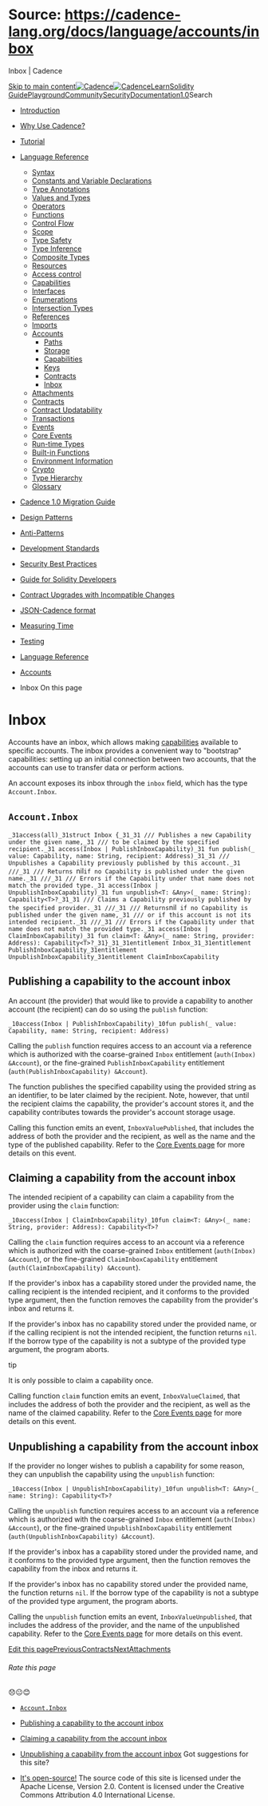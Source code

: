 # Source: https://cadence-lang.org/docs/language/accounts/inbox




Inbox | Cadence




[Skip to main content](#__docusaurus_skipToContent_fallback)[![Cadence](/img/logo.svg)![Cadence](/img/logo.svg)](/)[Learn](/learn)[Solidity Guide](/docs/solidity-to-cadence)[Playground](https://play.flow.com/)[Community](/community)[Security](https://flow.com/flow-responsible-disclosure/)[Documentation](/docs/)[1.0](/docs/)Search

* [Introduction](/docs/)
* [Why Use Cadence?](/docs/why)
* [Tutorial](/docs/tutorial/first-steps)
* [Language Reference](/docs/language/)
  + [Syntax](/docs/language/syntax)
  + [Constants and Variable Declarations](/docs/language/constants-and-variables)
  + [Type Annotations](/docs/language/type-annotations)
  + [Values and Types](/docs/language/values-and-types)
  + [Operators](/docs/language/operators)
  + [Functions](/docs/language/functions)
  + [Control Flow](/docs/language/control-flow)
  + [Scope](/docs/language/scope)
  + [Type Safety](/docs/language/type-safety)
  + [Type Inference](/docs/language/type-inference)
  + [Composite Types](/docs/language/composite-types)
  + [Resources](/docs/language/resources)
  + [Access control](/docs/language/access-control)
  + [Capabilities](/docs/language/capabilities)
  + [Interfaces](/docs/language/interfaces)
  + [Enumerations](/docs/language/enumerations)
  + [Intersection Types](/docs/language/intersection-types)
  + [References](/docs/language/references)
  + [Imports](/docs/language/imports)
  + [Accounts](/docs/language/accounts/)
    - [Paths](/docs/language/accounts/paths)
    - [Storage](/docs/language/accounts/storage)
    - [Capabilities](/docs/language/accounts/capabilities)
    - [Keys](/docs/language/accounts/keys)
    - [Contracts](/docs/language/accounts/contracts)
    - [Inbox](/docs/language/accounts/inbox)
  + [Attachments](/docs/language/attachments)
  + [Contracts](/docs/language/contracts)
  + [Contract Updatability](/docs/language/contract-updatability)
  + [Transactions](/docs/language/transactions)
  + [Events](/docs/language/events)
  + [Core Events](/docs/language/core-events)
  + [Run-time Types](/docs/language/run-time-types)
  + [Built-in Functions](/docs/language/built-in-functions)
  + [Environment Information](/docs/language/environment-information)
  + [Crypto](/docs/language/crypto)
  + [Type Hierarchy](/docs/language/type-hierarchy)
  + [Glossary](/docs/language/glossary)
* [Cadence 1.0 Migration Guide](/docs/cadence-migration-guide/)
* [Design Patterns](/docs/design-patterns)
* [Anti-Patterns](/docs/anti-patterns)
* [Development Standards](/docs/project-development-tips)
* [Security Best Practices](/docs/security-best-practices)
* [Guide for Solidity Developers](/docs/solidity-to-cadence)
* [Contract Upgrades with Incompatible Changes](/docs/contract-upgrades)
* [JSON-Cadence format](/docs/json-cadence-spec)
* [Measuring Time](/docs/measuring-time)
* [Testing](/docs/testing-framework)


* [Language Reference](/docs/language/)
* [Accounts](/docs/language/accounts/)
* Inbox
On this page
# Inbox

Accounts have an inbox,
which allows making [capabilities](/docs/language/capabilities) available to specific accounts.
The inbox provides a convenient way to "bootstrap" capabilities:
setting up an initial connection between two accounts,
that the accounts can use to transfer data or perform actions.

An account exposes its inbox through the `inbox` field,
which has the type `Account.Inbox`.

## `Account.Inbox`[​](#accountinbox "Direct link to accountinbox")

 `_31access(all)_31struct Inbox {_31_31 /// Publishes a new Capability under the given name,_31 /// to be claimed by the specified recipient._31 access(Inbox | PublishInboxCapability)_31 fun publish(_ value: Capability, name: String, recipient: Address)_31_31 /// Unpublishes a Capability previously published by this account._31 ///_31 /// Returns `nil` if no Capability is published under the given name._31 ///_31 /// Errors if the Capability under that name does not match the provided type._31 access(Inbox | UnpublishInboxCapability)_31 fun unpublish<T: &Any>(_ name: String): Capability<T>?_31_31 /// Claims a Capability previously published by the specified provider._31 ///_31 /// Returns `nil` if no Capability is published under the given name,_31 /// or if this account is not its intended recipient._31 ///_31 /// Errors if the Capability under that name does not match the provided type._31 access(Inbox | ClaimInboxCapability)_31 fun claim<T: &Any>(_ name: String, provider: Address): Capability<T>?_31}_31_31entitlement Inbox_31_31entitlement PublishInboxCapability_31entitlement UnpublishInboxCapability_31entitlement ClaimInboxCapability`
## Publishing a capability to the account inbox[​](#publishing-a-capability-to-the-account-inbox "Direct link to Publishing a capability to the account inbox")

An account (the provider) that would like to provide a capability to another account (the recipient)
can do so using the `publish` function:

 `_10access(Inbox | PublishInboxCapability)_10fun publish(_ value: Capability, name: String, recipient: Address)`

Calling the `publish` function requires access to an account via a reference which is authorized
with the coarse-grained `Inbox` entitlement (`auth(Inbox) &Account`),
or the fine-grained `PublishInboxCapability` entitlement (`auth(PublishInboxCapability) &Account`).

The function publishes the specified capability using the provided string as an identifier, to be later claimed by the recipient.
Note, however, that until the recipient claims the capability, the provider's account stores it,
and the capability contributes towards the provider's account storage usage.

Calling this function emits an event, `InboxValuePublished`,
that includes the address of both the provider and the recipient, as well as the name and the type of the published capability.
Refer to the [Core Events page](/docs/language/core-events#inbox-value-published) for more details on this event.

## Claiming a capability from the account inbox[​](#claiming-a-capability-from-the-account-inbox "Direct link to Claiming a capability from the account inbox")

The intended recipient of a capability can claim a capability from the provider using the `claim` function:

 `_10access(Inbox | ClaimInboxCapability)_10fun claim<T: &Any>(_ name: String, provider: Address): Capability<T>?`

Calling the `claim` function requires access to an account via a reference which is authorized
with the coarse-grained `Inbox` entitlement (`auth(Inbox) &Account`),
or the fine-grained `ClaimInboxCapability` entitlement (`auth(ClaimInboxCapability) &Account`).

If the provider's inbox has a capability stored under the provided name,
the calling recipient is the intended recipient,
and it conforms to the provided type argument,
then the function removes the capability from the provider's inbox and returns it.

If the provider's inbox has no capability stored under the provided name,
or if the calling recipient is not the intended recipient,
the function returns `nil`.
If the borrow type of the capability is not a subtype of the provided type argument,
the program aborts.

tip

It is only possible to claim a capability once.

Calling function `claim` function emits an event, `InboxValueClaimed`,
that includes the address of both the provider and the recipient,
as well as the name of the claimed capability.
Refer to the [Core Events page](/docs/language/core-events#inbox-value-claimed) for more details on this event.

## Unpublishing a capability from the account inbox[​](#unpublishing-a-capability-from-the-account-inbox "Direct link to Unpublishing a capability from the account inbox")

If the provider no longer wishes to publish a capability for some reason,
they can unpublish the capability using the `unpublish` function:

 `_10access(Inbox | UnpublishInboxCapability)_10fun unpublish<T: &Any>(_ name: String): Capability<T>?`

Calling the `unpublish` function requires access to an account via a reference which is authorized
with the coarse-grained `Inbox` entitlement (`auth(Inbox) &Account`),
or the fine-grained `UnpublishInboxCapability` entitlement (`auth(UnpublishInboxCapability) &Account`).

If the provider's inbox has a capability stored under the provided name,
and it conforms to the provided type argument,
then the function removes the capability from the inbox and returns it.

If the provider's inbox has no capability stored under the provided name,
the function returns `nil`.
If the borrow type of the capability is not a subtype of the provided type argument,
the program aborts.

Calling the `unpublish` function emits an event, `InboxValueUnpublished`,
that includes the address of the provider, and the name of the unpublished capability.
Refer to the [Core Events page](/docs/language/core-events#inbox-value-unpublished) for more details on this event.

[Edit this page](https://github.com/onflow/cadence-lang.org/tree/main/docs/language/accounts/inbox.mdx)[PreviousContracts](/docs/language/accounts/contracts)[NextAttachments](/docs/language/attachments)
###### Rate this page

😞😐😊

* [`Account.Inbox`](#accountinbox)
* [Publishing a capability to the account inbox](#publishing-a-capability-to-the-account-inbox)
* [Claiming a capability from the account inbox](#claiming-a-capability-from-the-account-inbox)
* [Unpublishing a capability from the account inbox](#unpublishing-a-capability-from-the-account-inbox)
Got suggestions for this site? 

* [It's open-source!](https://github.com/onflow/cadence-lang.org)
The source code of this site is licensed under the Apache License, Version 2.0.
Content is licensed under the Creative Commons Attribution 4.0 International License.

